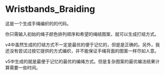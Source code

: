 # Wristbands_Braiding

这是一个生成手绳编织的的代码。

你只需输入初始的绳子颜色排列顺序和希望的绳结图案，就可以生成打结方式。

v4中虽然生成的打结方式不一定是最优的便于记忆的，但是是正确的。另外，我还没有尝试过按它提供的方式编织，并不能保证手绳背面的图案一样尽如人意。

v5中生成的就是最便于记忆的最优的编绳方式。但是复杂图案的最优编法结果计算需要一些时间。
